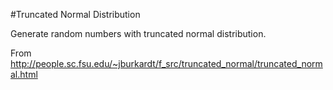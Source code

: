 #Truncated Normal Distribution

Generate random numbers with truncated normal distribution.

From http://people.sc.fsu.edu/~jburkardt/f_src/truncated_normal/truncated_normal.html
